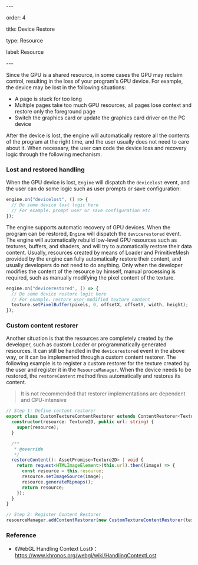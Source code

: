 \---

order: 4

title: Device Restore

type: Resource

label: Resource

\---

Since the GPU is a shared resource, in some cases the GPU may reclaim control, resulting in the loss of your program's GPU device. For example, the device may be lost in the following situations:

- A page is stuck for too long
- Multiple pages take too much GPU resources, all pages lose context and restore only the foreground page
- Switch the graphics card or update the graphics card driver on the PC device

After the device is lost, the engine will automatically restore all the contents of the program at the right time, and the user usually does not need to care about it. When necessary, the user can code the device loss and recovery logic through the following mechanism.

### Lost and restored handling

When the GPU device is lost, `Engine` will dispatch the `devicelost` event, and the user can do some logic such as user prompts or save configuration:

```typescript
engine.on("devicelost", () => {
  // Do some device lost logic here
  // For example，prompt user or save configuration etc
});
```



The engine supports automatic recovery of GPU devices. When the program can be restored, `Engine` will dispatch the `devicerestored` event. The engine will automatically rebuild low-level GPU resources such as textures, buffers, and shaders, and will try to automatically restore their data content. Usually, resources created by means of Loader and PrimitiveMesh provided by the engine can fully automatically restore their content, and usually developers do not need to do anything. Only when the developer modifies the content of the resource by himself, manual processing is required, such as manually modifying the pixel content of the texture.

```typescript
engine.on("devicerestored", () => {
  // Do some device restore logic here
  // For example，restore user-modified texture content
  texture.setPixelBuffer(pixels, 0, offsetX, offsetY, width, height);
});
```



### Custom content restorer

Another situation is that the resources are completely created by the developer, such as custom Loader or programmatically generated resources. It can still be handled in the `devicerestored` event in the above way, or it can be implemented through a custom content restorer. The following example is to register a custom restorer for the texture created by the user and register it in the `ResourceManager`. When the device needs to be restored, the `restoreContent` method fires automatically and restores its content.

> It is not recommended that restorer implementations are dependent and CPU-intensive

```typescript
// Step 1: Define content restorer
export class CustomTextureContentRestorer extends ContentRestorer<Texture2D> {
  constructor(resource: Texture2D, public url: string) {
    super(resource);
  }

  /**
   * @override
   */
  restoreContent(): AssetPromise<Texture2D> | void {
    return request<HTMLImageElement>(this.url).then((image) => {
      const resource = this.resource;
      resource.setImageSource(image);
      resource.generateMipmaps();
      return resource;
    });
  }
} 

// Step 2: Register Content Restorer
resourceManager.addContentRestorer(new CustomTextureContentRestorer(texture, url, requestConfig));
```



### Reference

- 《WebGL Handling Context Lost》：https://www.khronos.org/webgl/wiki/HandlingContextLost